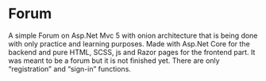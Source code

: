 # Forum

A simple Forum on Asp.Net Mvc 5 with onion architecture that is being done with only practice and learning purposes.
Made with Asp.Net Core for the backend and pure HTML, SCSS, js and Razor pages for the frontend part. 
It was meant to be a forum but it is not finished yet. There are only “registration” and “sign-in” functions.
